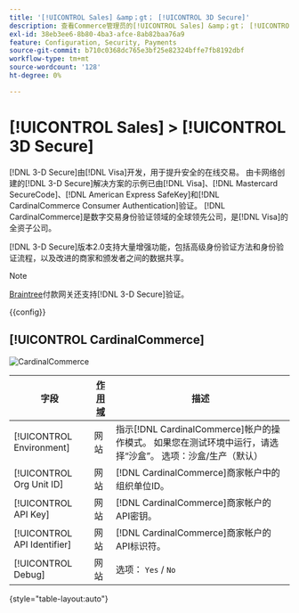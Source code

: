 ```yaml
---
title: '[!UICONTROL Sales] &amp；gt； [!UICONTROL 3D Secure]'
description: 查看Commerce管理员的[!UICONTROL Sales] &amp；gt； [!UICONTROL 3D Secure]页面上的配置设置。
exl-id: 38eb3ee6-8b80-4ba3-afce-8ab82baa76a9
feature: Configuration, Security, Payments
source-git-commit: b710c0368dc765e3bf25e82324bffe7fb8192dbf
workflow-type: tm+mt
source-wordcount: '128'
ht-degree: 0%

---
```


# [!UICONTROL Sales] > [!UICONTROL 3D Secure]

[!DNL 3-D Secure]由[!DNL Visa]开发，用于提升安全的在线交易。 由卡网络创建的[!DNL 3-D Secure]解决方案的示例已由[!DNL Visa]、[!DNL Mastercard SecureCode]、[!DNL American Express SafeKey]和[!DNL CardinalCommerce Consumer Authentication]验证。 [!DNL CardinalCommerce]是数字交易身份验证领域的全球领先公司，是[!DNL Visa]的全资子公司。

[!DNL 3-D Secure]版本2.0支持大量增强功能，包括高级身份验证方法和身份验证流程，以及改进的商家和颁发者之间的数据共享。

>[!NOTE]
>
>[Braintree](../../stores-purchase/braintree.md)付款网关还支持[!DNL 3-D Secure]验证。

{{config}}

## [!UICONTROL CardinalCommerce]

![CardinalCommerce](./assets/3d-secure-cardinalcommerce.png)<!-- zoom -->

| 字段 | [作用域](../../getting-started/websites-stores-views.md#scope-settings) | 描述 |
|--- |--- |--- |
| [!UICONTROL Environment] | 网站 | 指示[!DNL CardinalCommerce]帐户的操作模式。 如果您在测试环境中运行，请选择“沙盒”。 选项：沙盒/生产（默认） |
| [!UICONTROL Org Unit ID] | 网站 | [!DNL CardinalCommerce]商家帐户中的组织单位ID。 |
| [!UICONTROL API Key] | 网站 | [!DNL CardinalCommerce]商家帐户的API密钥。 |
| [!UICONTROL API Identifier] | 网站 | [!DNL CardinalCommerce]商家帐户的API标识符。 |
| [!UICONTROL Debug] | 网站 | 选项： `Yes` / `No` |

{style="table-layout:auto"}
